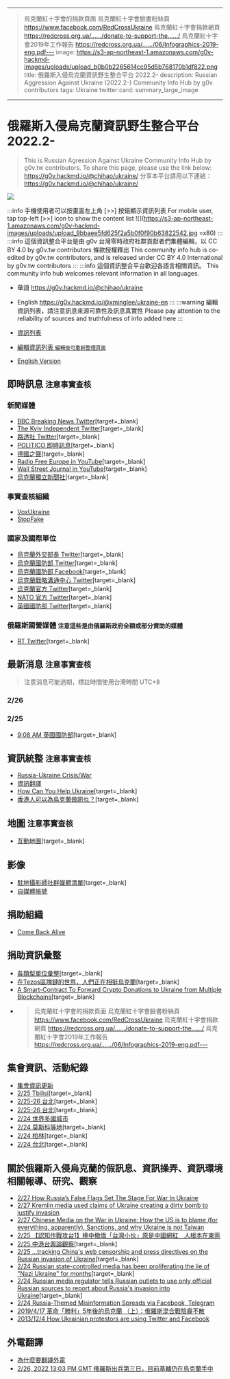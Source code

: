 

---
>烏克蘭紅十字會的捐款頁面
烏克蘭紅十字會臉書粉絲頁
https://www.facebook.com/RedCrossUkraine
烏克蘭紅十字會捐款網頁
https://redcross.org.ua/....../donate-to-support-the....../
烏克蘭紅十字會2019年工作報告
https://redcross.org.ua/....../06/Infographics-2019-eng.pdf---
image: https://s3-ap-northeast-1.amazonaws.com/g0v-hackmd-images/uploads/upload_b0b0b2265614cc95d5b768170b1df822.png
title: 俄羅斯入侵烏克蘭資訊野生整合平台 2022.2-
description: Russian Aggression Against Ukraine (2022.2-) Community Info Hub by g0v contributors
tags: Ukraine
twitter:card: summary_large_image
---
# 俄羅斯入侵烏克蘭資訊野生整合平台 2022.2-
> This is Russian Agression Against Ukraine Community Info Hub by g0v.tw contributors. To share this page, please use the link below: https://g0v.hackmd.io/@chihao/ukraine/
> 分享本平台請用以下連結：https://g0v.hackmd.io/@chihao/ukraine/
> 
![](https://s3-ap-northeast-1.amazonaws.com/g0v-hackmd-images/uploads/upload_b0b0b2265614cc95d5b768170b1df822.png)

:::info
手機使用者可以按畫面左上角 [>>] 按鈕顯示資訊列表
For mobile user, tap top-left [>>] icon to show the content list
![](https://s3-ap-northeast-1.amazonaws.com/g0v-hackmd-images/uploads/upload_9bbaee5fd625f2a5b0f0f90b63822542.jpg =x80)
:::
:::info
這個資訊整合平台是由 g0v 台灣零時政府社群貢獻者們集體編輯，以 CC BY 4.0 by g0v.tw contributors 條款授權釋出
This community info hub is co-edited by g0v.tw contributors, and is released under CC BY 4.0 International by g0v.tw contributors
:::
:::info
這個資訊整合平台歡迎各語言相關資訊。 This community info hub welcomes relevant information in all languages.
- 華語 https://g0v.hackmd.io/@chihao/ukraine
- English https://g0v.hackmd.io/@xminglee/ukraine-en
:::
:::warning
編輯資訊列表，請注意訊息來源可靠性及訊息真實性
Please pay attention to the reliability of sources and truthfulness of info added here
:::

- [資訊列表](/m8_-IXlsSNGxIKOxsEDhxw?view)
- [編輯資訊列表 `編輯後可重新整理頁面`](/m8_-IXlsSNGxIKOxsEDhxw?edit)
- [English Version](https://g0v.hackmd.io/@xminglee/ukraine-en)

## 即時訊息 `注意事實查核`
### 新聞媒體
- [BBC Breaking News Twitter](https://twitter.com/BBCBreaking)[target=_blank]
- [The Kyiv Independent Twitter](https://twitter.com/KyivIndependent)[target=_blank]
- [路透社 Twitter](https://twitter.com/Reuters)[target=_blank]
- [POLITICO 即時訊息](https://www.politico.eu/article/live-blog-ukraine-invasion-putin-donetsk-luhansk/)[target=_blank]
- [德國之聲](https://www.dw.com/)[target=_blank]
- [Radio Free Europe in YouTube](https://www.youtube.com/channel/UCG_Qif8SJIS3XxU8iqHoInw)[target=_blank]
- [Wall Street Journal in YouTube](https://www.youtube.com/channel/UCK7tptUDHh-RYDsdxO1-5QQ)[target=_blank]
- [烏克蘭獨立新聞社](https://www.unian.ua/)[target=_blank]

### 事實查核組織
- [VoxUkraine](https://voxukraine.org/en/category/voxukraine-informs/)
- [StopFake](https://www.stopfake.org/en/main/)

### 國家及國際單位
- [烏克蘭外交部長 Twitter](https://twitter.com/DmytroKuleba)[target=_blank]
- [烏克蘭國防部 Twitter](https://twitter.com/defenceu)[target=_blank]
- [烏克蘭國防部 Facebook](https://www.facebook.com/MinistryofDefence.UA)[target=_blank]
- [烏克蘭戰略溝通中心 Twitter](https://twitter.com/StratcomCentre)[target=_blank]
- [烏克蘭官方 Twitter](https://twitter.com/ukraine)[target=_blank]
- [NATO 官方 Twitter](https://twitter.com/nato)[target=_blank]
- [英國國防部 Twitter](https://twitter.com/DefenceHQ/)[target=_blank]

### 俄羅斯國營媒體 `注意這些是由俄羅斯政府全額或部分資助的媒體`
- [RT Twitter](https://twitter.com/rt_com)[target=_blank]

## 最新消息 `注意事實查核`
> 注意消息可能過期，標註時間使用台灣時間 UTC+8
> 

### 2/26
### 2/25
- [9:08 AM 英國國防部](https://twitter.com/DefenceHQ/status/1497015621082624003)[target=_blank]

## 資訊統整 `注意事實查核`
- [Russia-Ukraine Crisis/War](https://ukrainewar.carrd.co/)
- [資訊翻譯](https://hackmd.io/@billy3321/Sy1ukpBlq)
- [How Can You Help Ukraine](https://twitter.com/hwag_ucmc/status/1496792138280943616)[target=_blank]
- [香港人可以為烏克蘭做啲乜？](https://www.facebook.com/sunnycheungky/posts/484043876626809)[target=_blank]

## 地圖 `注意事實查核`
- [互動地圖](https://liveuamap.com/)[target=_blank]

## 影像

- [駐地攝影師社群媒體清單](https://www.facebook.com/632896480076006/posts/5215214535177488/)[target=_blank]
- [自媒體帳號](https://g0v.hackmd.io/0Ak-Wgj9Qy63TvOfnXtg_Q)

## 捐助組織
- [Come Back Alive](https://savelife.in.ua/en/)

## 捐助資訊彙整
- [各類型單位彙整](https://www.facebook.com/105075971686772/posts/310396934488007/)[target=_blank]
- [在Tezos區塊鏈的世界，人們正在相挺烏克蘭](https://billy3321.medium.com/e47b839410cf)[target=_blank]
- [A Smart-Contract To Forward Crypto Donations to Ukraine from Multiple Blockchains](https://medium.com/@scottt.tw/a-smart-contract-to-forward-crypto-donations-to-ukraine-from-multiple-blockchains-caec2f7a43b6)[target=_blank]
- > 烏克蘭紅十字會的捐款頁面
烏克蘭紅十字會臉書粉絲頁
https://www.facebook.com/RedCrossUkraine
烏克蘭紅十字會捐款網頁
https://redcross.org.ua/....../donate-to-support-the....../
烏克蘭紅十字會2019年工作報告
https://redcross.org.ua/....../06/Infographics-2019-eng.pdf---

## 集會資訊、活動紀錄
- [集會資訊更新](https://www.stopputin.net/#h.4rnpa6yrqj1u)
- [2/25 Tbilisi](https://twitter.com/mari_nikuradze/status/1496877607199166472?s=21)[target=_blank]
- [2/25-26 台北](https://twitter.com/yehaoqin/status/1497040887112605696)[target=_blank]
- [2/25-26 台北](https://twitter.com/digidiploTaiwan/status/1497078697186103300)[target=_blank]
- [2/24 世界多國城市](https://www.reuters.com/world/tokyo-new-york-thousands-protest-against-invasion-ukraine-2022-02-24/)
- [2/24 莫斯科等地](https://twitter.com/nytimes/status/1496922184891129860)[target=_blank]
- [2/24 柏林](https://twitter.com/nytimes/status/1496953109985349642)[target=_blank]
- [2/24 台北](https://twitter.com/akhomenko/status/1496768137252933636)[target=_blank]

## 關於俄羅斯入侵烏克蘭的假訊息、資訊操弄、資訊環境相關報導、研究、觀察
- [2/27 How Russia’s False Flags Set The Stage For War In Ukraine](https://www.youtube.com/watch?v=awvpExxY-QM)
- [2/27 Kremlin media used claims of Ukraine creating a dirty bomb to justify invasion](https://medium.com/dfrlab/kremlin-media-used-claims-of-ukraine-creating-a-dirty-bomb-to-justify-invasion-3c8bd6b45884)
- [2/27 Chinese Media on the War in Ukraine: How the US is to blame (for everything, apparently), Sanctions, and why Ukraine is not Taiwan](https://chinatalk.substack.com/p/chinese-media-on-the-war-in-ukraine?token=eyJ1c2VyX2lkIjoyMjI5MjU4OSwicG9zdF9pZCI6NDk0MTUyNjUsIl8iOiJITTV5WCIsImlhdCI6MTY0NTkyMzY5NywiZXhwIjoxNjQ1OTI3Mjk3LCJpc3MiOiJwdWItNDIyMCIsInN1YiI6InBvc3QtcmVhY3Rpb24ifQ.6mBYnVWz4TNZViBZyfK16H8Cz40mBtAxbeqbxM_8EYU&utm_source=url)
- [2/25 【認知作戰攻台1】捧中撤僑「台灣小伙」原是中國網紅　人根本在東莞](https://www.mirrormedia.mg/story/20220225inv004/)
- [2/25 中港台輿論觀察](https://theinitium.com/article/20220226-opinion-china-taiwan-hk-war-reaction)[target=_blank]
- [2/25 ...tracking China's web censorship and press directives on the Russian invasion of Ukraine](https://twitter.com/BethanyAllenEbr/status/1496894667572772864)[target=_blank]
- [2/24 Russian state-controlled media has been proliferating the lie of "Nazi Ukraine" for months](https://twitter.com/EUvsDisinfo/status/1496831416977567745)[target=_blank]
- [2/24 Russian media regulator tells Russian outlets to use only official Russian sources to report about Russia's invasion into Ukraine](https://twitter.com/EUvsDisinfo/status/1496816441059913735)[target=_blank]
- [2/24 Russia-Themed Misinformation Spreads via Facebook, Telegram](https://www.bloomberg.com/news/articles/2022-02-24/facebook-hosting-gaming-videos-misleading-users-on-russia-attack)
- [2019/4/17 革命「勝利」5年後的烏克蘭 （上）：俄羅斯混合戰陰霾不散](https://www.twreporter.org/a/2019-ukraine-election-russian-threaten)
- [2013/12/4 How Ukrainian protestors are using Twitter and Facebook](https://www.washingtonpost.com/news/monkey-cage/wp/2013/12/04/strategic-use-of-facebook-and-twitter-in-ukrainian-protests/)

## 外電翻譯
- [為什麼要翻譯外電](https://g0v.hackmd.io/B6-PXBp3RgCKjT6k1_MvWw)
- [2/26, 2022 13:03 PM GMT 俄羅斯出兵第三日，目前基輔仍在烏克蘭手中](https://g0v.hackmd.io/_G8hl8upRfK2UJmm-5tlfw)